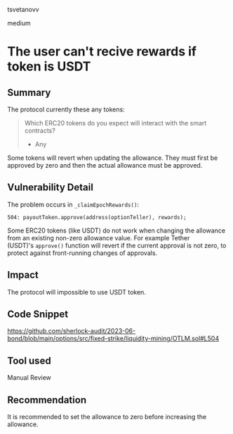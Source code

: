 tsvetanovv

medium

# The user can't recive rewards if token is USDT

## Summary

The protocol currently these any tokens:

> Which ERC20 tokens do you expect will interact with the smart contracts?
> - Any

Some tokens will revert when updating the allowance. They must first be approved by zero and then the actual allowance must be approved.

## Vulnerability Detail

Тhe problem occurs in `_claimEpochRewards()`:

```solidity
504: payoutToken.approve(address(optionTeller), rewards);
```
Some ERC20 tokens (like USDT) do not work when changing the allowance from an existing non-zero allowance value. For example Tether (USDT)'s `approve()` function will revert if the current approval is not zero, to protect against front-running changes of approvals.



## Impact

The protocol will impossible to use USDT token.

## Code Snippet
https://github.com/sherlock-audit/2023-06-bond/blob/main/options/src/fixed-strike/liquidity-mining/OTLM.sol#L504
## Tool used

Manual Review

## Recommendation

It is recommended to set the allowance to zero before increasing the allowance.